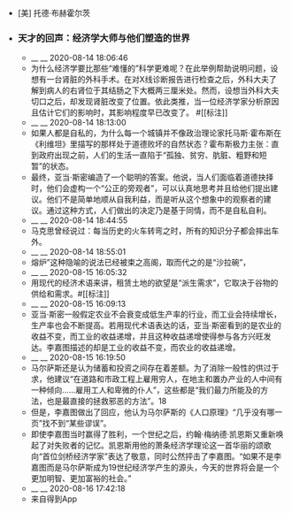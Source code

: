 - [美] 托德·布赫霍尔茨
- ### 天才的回声：经济学大师与他们塑造的世界
    - __ __ 2020-08-14 18:06:46
    - 为什么经济学要比那些“难懂的”科学更难呢？在此举例帮助说明问题，设想有一台肾脏的外科手术。在对X线诊断报告进行检查之后，外科大夫了解到病人的右肾位于其结肠之下大概两三厘米处。然而，设想当外科大夫切口之后，却发现肾脏改变了位置。依此类推，当一位经济学家分析原因且估计它们的影响时，其影响程度早已改变了。 #[[标注]]
    - __ __ 2020-08-14 18:13:00
    - 如果人都是自私的，为什么每一个城镇并不像政治理论家托马斯·霍布斯在《利维坦》里描写的那样处于道德败坏的自然状态？霍布斯极力主张：直到政府出现之前，人们的生活一直陷于“孤独、贫穷、肮脏、粗野和短暂”的状态。
    - 最终，亚当·斯密编造了一个聪明的答案。他说，当人们面临着道德抉择时，他们会虚构一个“公正的旁观者”，可以认真地思考并且给他们提出建议。他们不是简单地顺从自我利益，而是听从这个想象中的观察者的建议。通过这种方式，人们做出的决定乃是基于同情，而不是自私自利。
    - __ __ 2020-08-14 18:44:55
    - 马克思曾经说过：每当历史的火车转弯之时，所有的知识分子都会摔出车外。
    - __ __ 2020-08-14 18:55:01
    - 熔炉”这种隐喻的说法已经被束之高阁，取而代之的是“沙拉碗”，
    - __ __ 2020-08-15 16:05:32
    - 用现代的经济术语来讲，租赁土地的欲望是“派生需求”，它取决于谷物的供给和需求。#[[标注]]
    - __ __ 2020-08-15 16:09:13
    - 亚当·斯密一般假定农业不会衰变成低生产率的行业，而工业会持续增长，生产率也会不断提高。若用现代术语表达的话，亚当·斯密看到的是农业的收益不变，而工业的收益递增，并且这种收益递增使得参与各方兴旺发达。李嘉图描述的却是工业的收益不变，而农业的收益递增。
    - __ __ 2020-08-15 16:19:50
    - 马尔萨斯还是认为储蓄和投资之间存在着差额。为了消除一般性的供过于求，他建议“在道路和市政工程上雇用穷人，在地主和置办产业的人中间有一种倾向……雇用工人和卑微的仆人”，这些都是“我们最力所能及的方法，也是最直接的拯救邪恶的方法”。18
    - 但是，李嘉图做出了回应，他认为马尔萨斯的《人口原理》“几乎没有哪一页”找不到“某些谬误”。
    - 即使李嘉图当时赢得了胜利，一个世纪之后，约翰·梅纳德·凯恩斯又重新唤起了对失败者的记忆。凯恩斯用他的萧条经济学理论这一首华丽的颂歌向“首位剑桥经济学家”表达了敬意，同时公然抨击了李嘉图。“如果不是李嘉图而是马尔萨斯成为19世纪经济学产生的源头，今天的世界将会是一个更加明智、更加富裕的社会。”
    - __ __ 2020-08-16 17:42:18
    - 来自得到App
